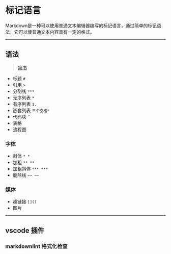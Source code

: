 # 标记语言

Markdown是一种可以使用普通文本编辑器编写的标记语言，通过简单的标记语法，它可以使普通文本内容具有一定的格式。

***

## 语法

> [简书](https://www.jianshu.com/p/191d1e21f7ed)

* 标题 `#`
* 引用 `>`
* 分割线 `***`
* 无序列表 `*`
* 有序列表 `1.`
* 嵌套列表 `三个空格*`
* 代码块 ``
* 表格
* 流程图

### 字体

* 斜体 `* *`
* 加粗 `** **`
* 加粗斜体 `*** ***`
* 删除线 `~~ ~~`

### 媒体

* 超链接 `[]()`
* 图片

***

## vscode 插件

### markdownlint 格式化检查
